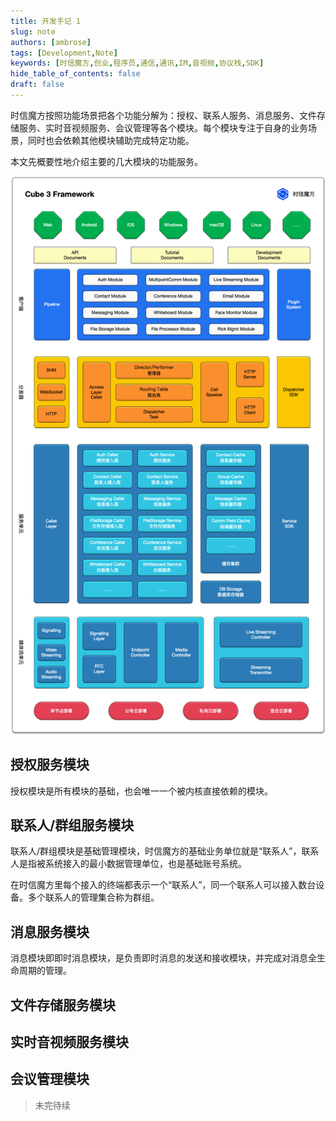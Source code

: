 ```yaml
---
title: 开发手记 1
slug: note
authors: [ambrose]
tags: [Development,Note]
keywords: [时信魔方,创业,程序员,通信,通讯,IM,音视频,协议栈,SDK]
hide_table_of_contents: false
draft: false
---
```


时信魔方按照功能场景把各个功能分解为：授权、联系人服务、消息服务、文件存储服务、实时音视频服务、会议管理等各个模块。每个模块专注于自身的业务场景，同时也会依赖其他模块辅助完成特定功能。

本文先概要性地介绍主要的几大模块的功能服务。

![时信魔方结构图](../static/assets/cube-framework.png)

<!--truncate-->

## 授权服务模块

授权模块是所有模块的基础，也会唯一一个被内核直接依赖的模块。


## 联系人/群组服务模块

联系人/群组模块是基础管理模块，时信魔方的基础业务单位就是“联系人”，联系人是指被系统接入的最小数据管理单位，也是基础账号系统。

在时信魔方里每个接入的终端都表示一个“联系人”，同一个联系人可以接入数台设备。多个联系人的管理集合称为群组。


## 消息服务模块

消息模块即即时消息模块，是负责即时消息的发送和接收模块，并完成对消息全生命周期的管理。


## 文件存储服务模块




## 实时音视频服务模块



## 会议管理模块


> 未完待续
